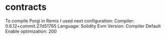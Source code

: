 # contracts
To compile Porgi in Remix I used next configuration:
Compiler: 0.6.12+commit.27d51765
Language: Solidity
Evm Version: Compiler Default
Enable optimization: 200
